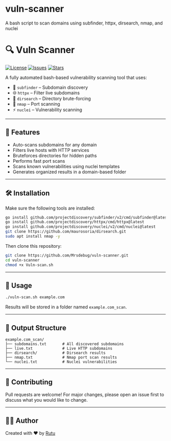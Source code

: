 # vuln-scanner
A bash script to scan domains using subfinder, httpx, dirsearch, nmap, and nuclei
# 🔍 Vuln Scanner

[![License](https://img.shields.io/github/license/Mrsdebug/vuln-scanner?color=green)](LICENSE)
[![Issues](https://img.shields.io/github/issues/Mrsdebug/vuln-scanner)](https://github.com/Mrsdebug/vuln-scanner/issues)
[![Stars](https://img.shields.io/github/stars/Mrsdebug/vuln-scanner?style=social)](https://github.com/Mrsdebug/vuln-scanner/stargazers)

A fully automated bash-based vulnerability scanning tool that uses:

- 🔎 `subfinder` – Subdomain discovery
- 🌐 `httpx` – Filter live subdomains
- 📂 `dirsearch` – Directory brute-forcing
- 📡 `nmap` – Port scanning
- ⚡ `nuclei` – Vulnerability scanning

---

## 🚀 Features

- Auto-scans subdomains for any domain
- Filters live hosts with HTTP services
- Bruteforces directories for hidden paths
- Performs fast port scans
- Scans known vulnerabilities using nuclei templates
- Generates organized results in a domain-based folder

---

## 🛠️ Installation

Make sure the following tools are installed:

```bash
go install github.com/projectdiscovery/subfinder/v2/cmd/subfinder@latest
go install github.com/projectdiscovery/httpx/cmd/httpx@latest
go install github.com/projectdiscovery/nuclei/v2/cmd/nuclei@latest
git clone https://github.com/maurosoria/dirsearch.git
sudo apt install nmap -y
```

Then clone this repository:

```bash
git clone https://github.com/Mrsdebug/vuln-scanner.git
cd vuln-scanner
chmod +x Vuln-scan.sh
```

---

## 🧪 Usage

```bash
./vuln-scan.sh example.com
```

Results will be stored in a folder named `example.com_scan`.

---

## 📁 Output Structure

```
example.com_scan/
├── subdomains.txt       # All discovered subdomains
├── live.txt             # Live HTTP subdomains
├── dirsearch/           # Dirsearch results
├── nmap.txt             # Nmap port scan results
└── nuclei.txt           # Nuclei vulnerabilities
```

---


## 🤝 Contributing

Pull requests are welcome! For major changes, please open an issue first to discuss what you would like to change.

---

## 🙋‍♀️ Author

Created with ❤️ by [Rutu](https://github.com/)
